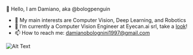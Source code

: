 👋 Hello, I am Damiano, aka @bologpenguin
- 🤖 My main interests are Computer Vision, Deep Learning, and Robotics
- 🌱 I’m currently a Computer Vision Engineer at Eyecan.ai srl, take a [look](https://www.eyecan.ai/)!
- 📫 How to reach me: damianobolognini1997@gmail.com

![Alt Text](https://media.giphy.com/media/TVPJNp47j5EA0/giphy.gif)
